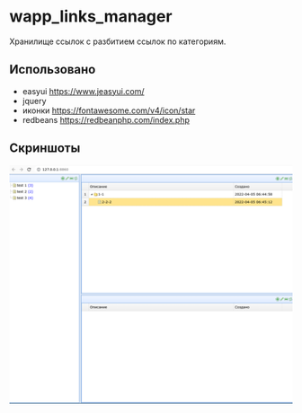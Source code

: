 # wapp_links_manager

Хранилище ссылок с разбитием ссылок по категориям.

## Использовано

- easyui https://www.jeasyui.com/
- jquery
- иконки https://fontawesome.com/v4/icon/star
- redbeans https://redbeanphp.com/index.php

## Скриншоты

![](/screenshots/screenshot_01.png)